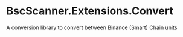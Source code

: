 # BscScanner.Extensions.Convert
 A conversion library to convert between Binance (Smart) Chain units
